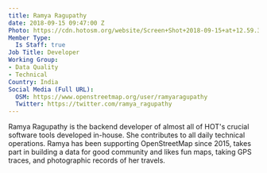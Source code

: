 ```yaml
---
title: Ramya Ragupathy
date: 2018-09-15 09:47:00 Z
Photo: https://cdn.hotosm.org/website/Screen+Shot+2018-09-15+at+12.59.35.png
Member Type:
  Is Staff: true
Job Title: Developer
Working Group:
- Data Quality
- Technical
Country: India
Social Media (Full URL):
  OSM: https://www.openstreetmap.org/user/ramyaragupathy
  Twitter: https://twitter.com/ramya_ragupathy
---
```


Ramya Ragupathy is the backend developer of almost all of HOT's crucial software tools developed in-house. She contributes to all daily technical operations. Ramya has been supporting OpenStreetMap since 2015, takes part in building a data for good community and likes fun maps, taking GPS traces, and photographic records of her travels.